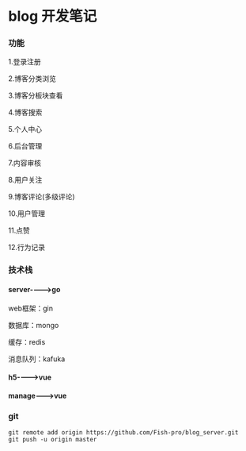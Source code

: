 # blog 开发笔记

### 功能

1.登录注册

2.博客分类浏览

3.博客分板块查看

4.博客搜索

5.个人中心

6.后台管理

7.内容审核

8.用户关注

9.博客评论(多级评论)

10.用户管理

11.点赞

12.行为记录

### 技术栈

#### server---->go

web框架：gin

数据库：mongo

缓存：redis

消息队列：kafuka

#### h5---->vue

#### manage--->vue

### git
```cassandraql
git remote add origin https://github.com/Fish-pro/blog_server.git
git push -u origin master
```